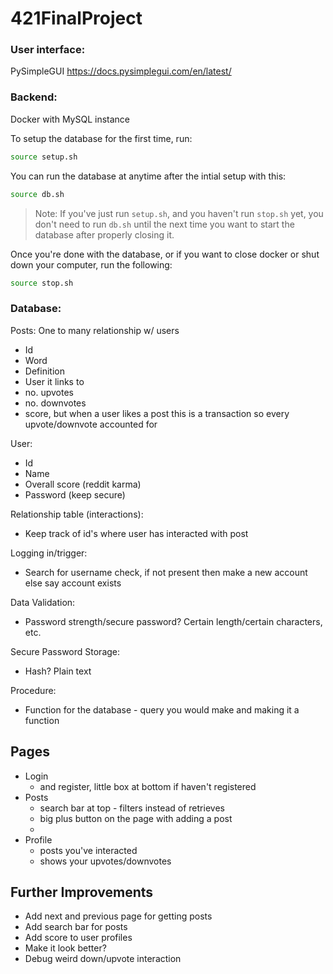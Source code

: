 # 421FinalProject

### User interface: 
PySimpleGUI
https://docs.pysimplegui.com/en/latest/

### Backend:
Docker with MySQL instance

To setup the database for the first time, run:
```sh
source setup.sh
``` 

You can run the database at anytime after the intial setup with this:
```sh
source db.sh
```
> Note: If you've just run `setup.sh`, and you haven't run `stop.sh` yet, you don't need to run `db.sh` until the next time you want to start the database after properly closing it.

Once you're done with the database, or if you want to close docker or shut down your computer, run the following:
```sh
source stop.sh
```

### Database:


Posts: One to many relationship w/ users
- Id
- Word
- Definition
- User it links to 
- no. upvotes
- no. downvotes
- score, but when a user likes a post this is a transaction so every upvote/downvote accounted for

User:
- Id
- Name
- Overall score (reddit karma)
- Password (keep secure)

Relationship table (interactions):
- Keep track of id's where user has interacted with post

Logging in/trigger:
- Search for username check, if not present then make a new account else say account exists 

Data Validation:
- Password strength/secure password? Certain length/certain characters, etc.

Secure Password Storage:
- Hash? Plain text

Procedure:
- Function for the database - query you would make and making it a function

## Pages
- Login
    - and register, little box at bottom if haven't registered
- Posts
    - search bar at top - filters instead of retrieves
    - big plus button on the page with adding a post
    - 
- Profile
    - posts you've interacted 
    - shows your upvotes/downvotes


## Further Improvements
- Add next and previous page for getting posts
- Add search bar for posts
- Add score to user profiles
- Make it look better?
- Debug weird down/upvote interaction